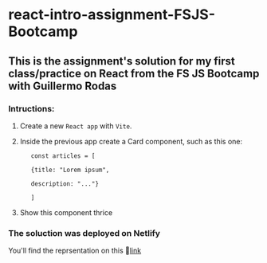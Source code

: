 # react-intro-assignment-FSJS-Bootcamp

## This is the assignment's solution for my first class/practice on React from the FS JS Bootcamp with Guillermo Rodas

### Intructions:
1. Create a new `React app` with `Vite`.
2. Inside the previous app create a Card component, such as this one:

          const articles = [

          {title: "Lorem ipsum",

          description: "..."}

          ]
3. Show this component thrice 

### The soluction was deployed on Netlify
You'll find the reprsentation on this 🔗[link](reat-intro-assignment-bootcamp-fsjs.netlify.app) 

